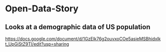 # Open-Data-Story
Looks at a demographic data of US population
-----------------------------------------------------------------------------------------------
https://docs.google.com/document/d/1GzElk76g2ouvxoCOe5asieMSBhidxlkt_UpGiStZ9TI/edit?usp=sharing
